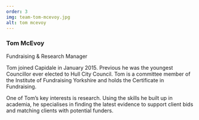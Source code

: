 ```yaml
---
order: 3
img: team-tom-mcevoy.jpg
alt: tom mcevoy
---
```


### Tom McEvoy

<p class="text-base leading-6 font-semibold text-light-green-600">Fundraising & Research Manager</p>

Tom joined Capidale in January 2015. Previous he was the youngest Councillor ever elected to Hull City Council. Tom is a committee member of the Institute of Fundraising Yorkshire and holds the Certificate in Fundraising.

One of Tom’s key interests is research. Using the skills he built up in academia, he specialises in finding the latest evidence to support client bids and matching clients with potential funders.
